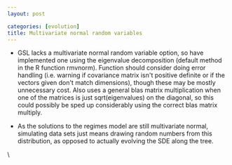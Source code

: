 ```yaml
---
layout: post

categories: [evolution]
title: Multivariate normal random variables
---
```







 








-   GSL lacks a multivariate normal random variable option, so have
    implemented one using the eigenvalue decomposition (default method
    in the R function rmvnorm). Function should consider doing error
    handling (i.e. warning if covariance matrix isn't positive definite
    or if the vectors given don't match dimensions), though these may be
    mostly unnecessary cost. Also uses a general blas matrix
    multiplication when one of the matrices is just sqrt(eigenvalues) on
    the diagonal, so this could possibly be sped up considerably using
    the correct blas matrix multiply.

-   As the solutions to the regimes model are still multivariate normal,
    simulating data sets just means drawing random numbers from this
    distribution, as opposed to actually evolving the SDE along the
    tree.

\


